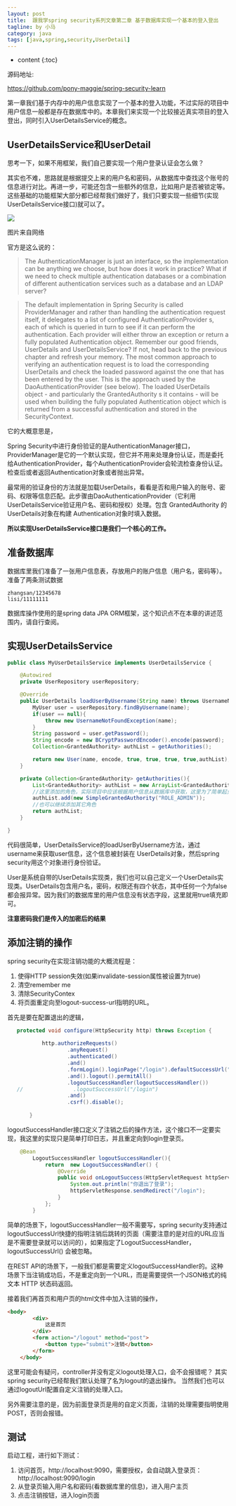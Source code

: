 ```yaml
---
layout: post
title:  跟我学spring security系列文章第二章 基于数据库实现一个基本的登入登出
tagline: by 小马
category: java
tags: [java,spring,security,UserDetail]
---
```


* content
{:toc}

源码地址:

https://github.com/pony-maggie/spring-security-learn

第一章我们基于内存中的用户信息实现了一个基本的登入功能，不过实际的项目中用户信息一般都是存在数据库中的。本章我们来实现一个比较接近真实项目的登入登出，同时引入UserDetailsService的概念。

<!--more-->

## UserDetailsService和UserDetail

思考一下，如果不用框架，我们自己要实现一个用户登录认证会怎么做？

其实也不难，思路就是根据提交上来的用户名和密码，从数据库中查找这个账号的信息进行对比。再进一步，可能还包含一些额外的信息，比如用户是否被锁定等。这些基础的功能框架大部分都已经帮我们做好了，我们只要实现一些细节(实现UserDetailsService接口)就可以了。

![](https://img-blog.csdn.net/20180406152002371?watermark/2/text/aHR0cHM6Ly9ibG9nLmNzZG4ubmV0L215X2xlYXJuaW5nX3JvYWQ=/font/5a6L5L2T/fontsize/400/fill/I0JBQkFCMA==/dissolve/70)

图片来自网络

官方是这么说的：

>The AuthenticationManager is just an interface, so the implementation can be anything we choose, but how does it work in practice? What if we need to check multiple authentication databases or a combination of different authentication services such as a database and an LDAP server?
 
 >The default implementation in Spring Security is called ProviderManager and rather than handling the authentication request itself, it delegates to a list of configured AuthenticationProvider s, each of which is queried in turn to see if it can perform the authentication. Each provider will either throw an exception or return a fully populated Authentication object. Remember our good friends, UserDetails and UserDetailsService? If not, head back to the previous chapter and refresh your memory. The most common approach to verifying an authentication request is to load the corresponding UserDetails and check the loaded password against the one that has been entered by the user. This is the approach used by the DaoAuthenticationProvider (see below). The loaded UserDetails object - and particularly the GrantedAuthority s it contains - will be used when building the fully populated Authentication object which is returned from a successful authentication and stored in the SecurityContext.

它的大概意思是，

Spring Security中进行身份验证的是AuthenticationManager接口，ProviderManager是它的一个默认实现，但它并不用来处理身份认证，而是委托给AuthenticationProvider，每个AuthenticationProvider会轮流检查身份认证。检查后或者返回Authentication对象或者抛出异常。

最常用的验证身份的方法就是加载UserDetails，看看是否和用户输入的账号、密码、权限等信息匹配。此步骤由DaoAuthenticationProvider（它利用UserDetailsService验证用户名、密码和授权）处理。包含 GrantedAuthority 的 UserDetails对象在构建 Authentication对象时填入数据。


**所以实现UserDetailsService接口是我们一个核心的工作。**
 
## 准备数据库

数据库里我们准备了一张用户信息表，存放用户的账户信息（用户名，密码等）。准备了两条测试数据
```
zhangsan/12345678
lisi/11111111
```

数据库操作使用的是spring data JPA ORM框架，这个知识点不在本章的讲述范围内，请自行查阅。


## 实现UserDetailsService

```java
public class MyUserDetailsService implements UserDetailsService {

    @Autowired
    private UserRepository userRepository;

    @Override
    public UserDetails loadUserByUsername(String name) throws UsernameNotFoundException {
        MyUser user = userRepository.findByUsername(name);
        if(user == null){
            throw new UsernameNotFoundException(name);
        }
        String password = user.getPassword();
        String encode = new BCryptPasswordEncoder().encode(password);
        Collection<GrantedAuthority> authList = getAuthorities();

        return new User(name, encode, true, true, true, true,authList);
    }

    private Collection<GrantedAuthority> getAuthorities(){
        List<GrantedAuthority> authList = new ArrayList<GrantedAuthority>();
        //这里添加的角色，实际项目中应该根据用户信息从数据库中获取，这里为了简单起见直接赋值。
        authList.add(new SimpleGrantedAuthority("ROLE_ADMIN"));
        //也可以继续添加其它角色
        return authList;
    }

}
```



代码很简单，UserDetailsService的loadUserByUsername方法，通过username来获取user信息，这个信息被封装在
UserDetails对象，然后spring security用这个对象进行身份验证。


User是系统自带的UserDetails实现类，我们也可以自己定义一个UserDetails实现类。UserDetails包含用户名，密码，权限还有四个状态，其中任何一个为false都会报异常。因为我们的数据库里的用户信息没有状态字段，这里就用true填充即可。

**注意密码我们是传入的加密后的结果**

## 添加注销的操作

spring security在实现注销功能的大概流程是：
 
1. 使得HTTP session失效(如果invalidate-session属性被设置为true)
2. 清空remember me
3. 清除SecurityContex
4. 将页面重定向至logout-success-url指明的URL。


首先是要在配置退出的逻辑，

```java
   protected void configure(HttpSecurity http) throws Exception {
   
           http.authorizeRequests()
                   .anyRequest()
                   .authenticated()
                   .and()
                   .formLogin().loginPage("/login").defaultSuccessUrl("/user").permitAll()
                   .and().logout().permitAll()
                   .logoutSuccessHandler(logoutSuccessHandler())
   //                .logoutSuccessUrl("/login")
                   .and()
                   .csrf().disable();
   
       }
```

logoutSuccessHandler接口定义了注销之后的操作方法，这个接口不一定要实现，我这里的实现只是简单打印日志，并且重定向到login登录页。

```java
    @Bean
        LogoutSuccessHandler logoutSuccessHandler(){
            return  new LogoutSuccessHandler() {
                @Override
                public void onLogoutSuccess(HttpServletRequest httpServletRequest, HttpServletResponse httpServletResponse, Authentication authentication) throws IOException, ServletException {
                    System.out.println("你退出了登录");
                    httpServletResponse.sendRedirect("/login");
                }
            };
        }
```

简单的场景下，logoutSuccessHandler一般不需要写，spring security支持通过logoutSuccessUrl快捷的指明注销后跳转的页面（需要注意的是对应的URL应当是不需要登录就可以访问的），如果指定了LogoutSuccessHandler，logoutSuccessUrl() 会被忽略。


在REST API的场景下，一般我们都是需要定义logoutSuccessHandler的。这种场景下当注销成功后，不是重定向到一个URL，而是需要提供一个JSON格式的纯文本 HTTP 状态码返回。

接着我们再首页和用户页的html文件中加入注销的操作，

```html
<body>
        <div>
            这是首页
        </div>
        <form action="/logout" method="post">
            <button type="submit">注销</button>
        </form>
    </body>
```

这里可能会有疑问，controller并没有定义logout处理入口，会不会报错呢？ 其实spring security已经帮我们默认处理了名为logout的退出操作。 当然我们也可以通过logoutUrl配置自定义注销的处理入口。

另外需要注意的是，因为前面登录页是用的自定义页面，注销的处理需要指明使用POST，否则会报错。


## 测试

启动工程，进行如下测试：

1. 访问首页，http://localhost:9090，需要授权，会自动跳入登录页：http://localhost:9090/login
2. 从登录页输入用户名和密码(看数据库里的信息)，进入用户主页
3. 点击注销按钮，进入login页面




